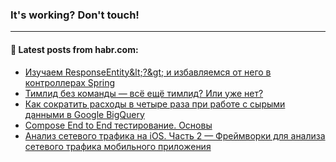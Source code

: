 ### It's working? Don't touch!

---
<!--
#### 🛠️ Technical stack:

![C++](https://img.shields.io/badge/C++-informational?logo=c%2B%2B&style=flat&logoColor=white&color=9C033A)
![Java](https://img.shields.io/badge/Java-informational?logo=java&style=flat&logoColor=white&color=007396)
![Kotlin](https://img.shields.io/badge/Kotlin-informational?logo=Kotlin&style=flat&logoColor=white&color=0095D5)
![JS](https://img.shields.io/badge/JS-informational?logo=javaScript&style=flat&logoColor=black&color=F7Df1E) <br>
![HTML5](https://img.shields.io/badge/HTML5-informational?logo=html5&style=flat&logoColor=white&color=E34F26)
![CSS3](https://img.shields.io/badge/CSS3-informational?logo=css3&style=flat&logoColor=white&color=157286)
![Sass](https://img.shields.io/badge/Saas-informational?logo=sass&style=flat&logoColor=white&color=hotpink)
![PHP](https://img.shields.io/badge/PHP-informational?logo=php&style=flat&logoColor=white&color=777BB4) <br>
![WebPAck](https://img.shields.io/badge/WebPack-informational?logo=webPack&style=flat&logoColor=white&color=FF6F00)
![Bootstrap](https://img.shields.io/badge/Bootstrap-informational?logo=Bootstrap&style=flat&logoColor=white&color=7952B3)
![MySQL](https://img.shields.io/badge/MySQL-informational?logo=MySQL&style=flat&logoColor=white&color=00f) <br>
![NodeJS](https://img.shields.io/badge/NodeJS-informational?logo=node.js&style=flat&logoColor=white&color=43853D)
![Spring](https://img.shields.io/badge/Spring-informational?logo=Spring&style=flat&logoColor=white&color=0A9EDC)
![Angular](https://img.shields.io/badge/Vue-informational?logo=vue.js&style=flat&logoColor=white&color=red)
![Git](https://img.shields.io/badge/Git-informational?logo=git&style=flat&logoColor=white&color=darkorange)

___
-->

#### 💬 Latest posts from habr.com:

<!-- BLOG-POST-LIST:START -->
- [Изучаем ResponseEntity&amp;lt;?&amp;gt; и избавляемся от него в контроллерах Spring](https://habr.com/ru/post/675716/?utm_source=habrahabr&utm_medium=rss&utm_campaign=675716)
- [Тимлид без команды — всё ещё тимлид? Или уже нет?](https://habr.com/ru/post/675628/?utm_source=habrahabr&utm_medium=rss&utm_campaign=675628)
- [Как сократить расходы в четыре раза при работе с сырыми данными в Google BigQuery](https://habr.com/ru/post/675614/?utm_source=habrahabr&utm_medium=rss&utm_campaign=675614)
- [Compose End to End тестирование. Основы](https://habr.com/ru/post/674112/?utm_source=habrahabr&utm_medium=rss&utm_campaign=674112)
- [Анализ сетевого трафика на iOS. Часть 2 — Фреймворки для анализа сетевого трафика мобильного приложения](https://habr.com/ru/post/675700/?utm_source=habrahabr&utm_medium=rss&utm_campaign=675700)
<!-- BLOG-POST-LIST:END -->
